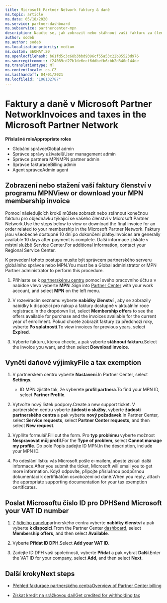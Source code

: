 ```yaml
---
title: Microsoft Partner Network faktury & daně
ms.topic: article
ms.date: 05/18/2020
ms.service: partner-dashboard
ms.subservice: partnercenter-mpn
description: Naučte se, jak zobrazit nebo stáhnout vaši fakturu za členství v programu MPN, jak vystavit daňovou odchylku, a jak poslat Microsoftu své identifikační číslo.
author: sodeb
ms.author: sodeb
ms.localizationpriority: medium
ms.custom: SEOMAY.20
ms.openlocfilehash: b61fd5c3c68b3bbd9396cf55a53c22b85523d976
ms.sourcegitcommit: f24089cd27b1de6ecf6ddbefb6cbb2d340e144de
ms.translationtype: MT
ms.contentlocale: cs-CZ
ms.lasthandoff: 04/01/2021
ms.locfileid: "106132787"
---
```

# <a name="invoices-and-taxes-in-the-microsoft-partner-network"></a><span data-ttu-id="47a4f-103">Faktury a daně v Microsoft Partner Network</span><span class="sxs-lookup"><span data-stu-id="47a4f-103">Invoices and taxes in the Microsoft Partner Network</span></span>

<span data-ttu-id="47a4f-104">**Příslušné role**</span><span class="sxs-lookup"><span data-stu-id="47a4f-104">**Appropriate roles**</span></span>

- <span data-ttu-id="47a4f-105">Globální správce</span><span class="sxs-lookup"><span data-stu-id="47a4f-105">Global admin</span></span>
- <span data-ttu-id="47a4f-106">Správce správy uživatelů</span><span class="sxs-lookup"><span data-stu-id="47a4f-106">User management admin</span></span>
- <span data-ttu-id="47a4f-107">Správce partnera MPN</span><span class="sxs-lookup"><span data-stu-id="47a4f-107">MPN partner admin</span></span>
- <span data-ttu-id="47a4f-108">Správce fakturace</span><span class="sxs-lookup"><span data-stu-id="47a4f-108">Billing admin</span></span>
- <span data-ttu-id="47a4f-109">Agent správce</span><span class="sxs-lookup"><span data-stu-id="47a4f-109">Admin agent</span></span>

## <a name="view-or-download-your-mpn-membership-invoice"></a><span data-ttu-id="47a4f-110">Zobrazení nebo stažení vaší faktury členství v programu MPN</span><span class="sxs-lookup"><span data-stu-id="47a4f-110">View or download your MPN membership invoice</span></span>

<span data-ttu-id="47a4f-111">Pomocí následujících kroků můžete zobrazit nebo stáhnout konečnou fakturu pro objednávku týkající se vašeho členství v Microsoft Partner Network.</span><span class="sxs-lookup"><span data-stu-id="47a4f-111">Use the steps below to view or download the final invoice for an order related to your membership in the Microsoft Partner Network.</span></span> <span data-ttu-id="47a4f-112">Faktury jsou všeobecně dostupné 10 dní po dokončení platby.</span><span class="sxs-lookup"><span data-stu-id="47a4f-112">Invoices are generally available 10 days after payment is complete.</span></span> <span data-ttu-id="47a4f-113">Další informace získáte v místní službě Service Center.</span><span class="sxs-lookup"><span data-stu-id="47a4f-113">For additional information, contact your Regional Service Center.</span></span>  

<span data-ttu-id="47a4f-114">K provedení tohoto postupu musíte být správcem partnerského serveru globálního správce nebo MPN.</span><span class="sxs-lookup"><span data-stu-id="47a4f-114">You must be a Global administrator or MPN Partner administrator to perform this procedure.</span></span> 

1.  <span data-ttu-id="47a4f-115">Přihlaste se k [partnerskému centru](https://partner.microsoft.com/dashboard/home) pomocí svého pracovního účtu a v nabídce vlevo vyberte **MPN** .</span><span class="sxs-lookup"><span data-stu-id="47a4f-115">Sign into [Partner Center](https://partner.microsoft.com/dashboard/home) with your work account, and select **MPN** on the left menu.</span></span>

4.  <span data-ttu-id="47a4f-116">V rozevíracím seznamu vyberte **nabídky členství** , aby se zobrazily nabídky k dispozici pro nákup a faktury dostupné v aktuálním roce registrace.</span><span class="sxs-lookup"><span data-stu-id="47a4f-116">In the dropdown list, select **Membership offers** to see the offers available for purchase and the invoices available for the current year of enrollment.</span></span> <span data-ttu-id="47a4f-117">Pokud chcete zobrazit faktury za předchozí roky, vyberte **Po splatnosti**.</span><span class="sxs-lookup"><span data-stu-id="47a4f-117">To view invoices for previous years, select **Expired**.</span></span>

6.  <span data-ttu-id="47a4f-118">Vyberte fakturu, kterou chcete, a pak vyberte **stáhnout fakturu**.</span><span class="sxs-lookup"><span data-stu-id="47a4f-118">Select the invoice you want, and then select **Download invoice**.</span></span> 

## <a name="file-a-tax-exemption"></a><span data-ttu-id="47a4f-119">Vynětí daňové výjimky</span><span class="sxs-lookup"><span data-stu-id="47a4f-119">File a tax exemption</span></span>

1.  <span data-ttu-id="47a4f-120">V partnerském centru vyberte **Nastavení**.</span><span class="sxs-lookup"><span data-stu-id="47a4f-120">In Partner Center, select **Settings**.</span></span>
    - <span data-ttu-id="47a4f-121">ID MPN zjistíte tak, že vyberete **profil partnera**.</span><span class="sxs-lookup"><span data-stu-id="47a4f-121">To find your MPN ID, select **Partner Profile**.</span></span>

2.  <span data-ttu-id="47a4f-122">Vytvořte nový lístek podpory.</span><span class="sxs-lookup"><span data-stu-id="47a4f-122">Create a new support ticket.</span></span> <span data-ttu-id="47a4f-123">V partnerském centru vyberte **žádosti o služby**, vyberte **žádosti partnerského centra** a pak vyberte **nový požadavek**.</span><span class="sxs-lookup"><span data-stu-id="47a4f-123">In Partner Center, select **Service requests**, select **Partner Center requests**, and then select **New request**.</span></span>

3.  <span data-ttu-id="47a4f-124">Vyplňte formulář.</span><span class="sxs-lookup"><span data-stu-id="47a4f-124">Fill out the form.</span></span> <span data-ttu-id="47a4f-125">Pro **typ problému** vyberte možnost **Nespravovat můj profil**.</span><span class="sxs-lookup"><span data-stu-id="47a4f-125">For the **Type of problem**, select **Cannot manage my profile**.</span></span> <span data-ttu-id="47a4f-126">Do pole Popis zadejte ID MPN.</span><span class="sxs-lookup"><span data-stu-id="47a4f-126">In the description, include your MPN ID.</span></span>

4.  <span data-ttu-id="47a4f-127">Po odeslání lístku vás Microsoft pošle e-mailem, abyste získali další informace.</span><span class="sxs-lookup"><span data-stu-id="47a4f-127">After you submit the ticket, Microsoft will email you to get more information.</span></span> <span data-ttu-id="47a4f-128">Když odpovíte, připojte příslušnou podpůrnou dokumentaci k certifikátům osvobození od daně.</span><span class="sxs-lookup"><span data-stu-id="47a4f-128">When you reply, attach the appropriate supporting documentation for your tax exemption certificates.</span></span>

## <a name="send-microsoft-your-vat-id-number"></a><span data-ttu-id="47a4f-129">Poslat Microsoftu číslo ID pro DPH</span><span class="sxs-lookup"><span data-stu-id="47a4f-129">Send Microsoft your VAT ID number</span></span>

1.  <span data-ttu-id="47a4f-130">Z [řídicího panelu](https://partner.microsoft.com/dashboard/home)partnerského centra vyberte **nabídky členství** a pak vyberte **k dispozici**.</span><span class="sxs-lookup"><span data-stu-id="47a4f-130">From the Partner Center [dashboard](https://partner.microsoft.com/dashboard/home), select **Membership offers**, and then select **Available**.</span></span> 

2.  <span data-ttu-id="47a4f-131">Vyberte **Přidat ID DPH**.</span><span class="sxs-lookup"><span data-stu-id="47a4f-131">Select **Add your VAT ID**.</span></span> 

3.  <span data-ttu-id="47a4f-132">Zadejte ID DPH vaší společnosti, vyberte **Přidat** a pak vybrat **Další**.</span><span class="sxs-lookup"><span data-stu-id="47a4f-132">Enter the VAT ID for your company, select **Add**, and then select **Next**.</span></span> 

## <a name="next-steps"></a><span data-ttu-id="47a4f-133">Další kroky</span><span class="sxs-lookup"><span data-stu-id="47a4f-133">Next steps</span></span>

- [<span data-ttu-id="47a4f-134">Přehled fakturace partnerského centra</span><span class="sxs-lookup"><span data-stu-id="47a4f-134">Overview of Partner Center billing</span></span>](billing-basics.md)

- [<span data-ttu-id="47a4f-135">Získat kredit na srážkovou daň</span><span class="sxs-lookup"><span data-stu-id="47a4f-135">Get credited for withholding tax</span></span>](withholding-tax-credit-form.md)